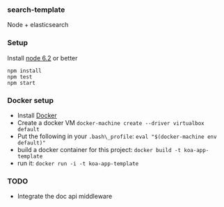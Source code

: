### search-template

Node + elasticsearch

### Setup

Install [node 6.2](https://nodejs.org/en/download/current/') or better

```
npm install
npm test
npm start
```

### Docker setup

* Install [Docker](https://www.docker.com/products/docker-toolbox)
* Create a docker VM `docker-machine create --driver virtualbox default`
* Put the following in your `.bash\_profile`: `eval "$(docker-machine env default)"`
* build a docker container for this project: `docker build -t koa-app-template`
* run it: `docker run -i -t koa-app-template`

### TODO

* Integrate the doc api middleware
